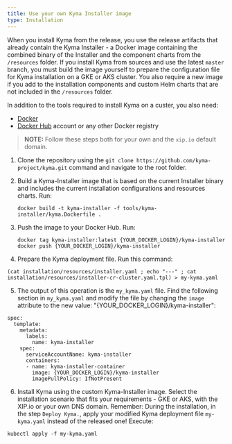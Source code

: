 ```yaml
---
title: Use your own Kyma Installer image
type: Installation
---
```


When you install Kyma from the release, you use the release artifacts that already contain the Kyma Installer - a Docker image containing the combined binary of the Installer and the component charts from the `/resources` folder.
If you install Kyma from sources and use the latest `master` branch, you must build the image yourself to prepare the configuration file for Kyma installation on a GKE or AKS cluster. You also require a new image if you add to the installation components and custom Helm charts that are not included in the `/resources` folder.

In addition to the tools required to install Kyma on a custer, you also need:
- [Docker](https://www.docker.com/)
- [Docker Hub](https://hub.docker.com/) account or any other Docker registry

>**NOTE:** Follow these steps both for your own and the `xip.io` default domain.

1. Clone the repository using the `git clone https://github.com/kyma-project/kyma.git` command and navigate to the root folder.

2. Build a Kyma-Installer image that is based on the current Installer binary and includes the current installation configurations and resources charts. Run:

    ```
    docker build -t kyma-installer -f tools/kyma-installer/kyma.Dockerfile .
    ```

3. Push the image to your Docker Hub. Run:
    ```
    docker tag kyma-installer:latest {YOUR_DOCKER_LOGIN}/kyma-installer
    docker push {YOUR_DOCKER_LOGIN}/kyma-installer
    ```

4. Prepare the Kyma deployment file.
Run this command:

```
(cat installation/resources/installer.yaml ; echo "---" ; cat installation/resources/installer-cr-cluster.yaml.tpl) > my-kyma.yaml
```

5. The output of this operation is the `my_kyma.yaml` file.
Find the following section in `my_kyma.yaml` and modify the file by changing the `image` attribute to the new value: "{YOUR_DOCKER_LOGIN}/kyma-installer":
```
spec:
  template:
    metadata:
      labels:
        name: kyma-installer
    spec:
      serviceAccountName: kyma-installer
      containers:
      - name: kyma-installer-container
        image: {YOUR_DOCKER_LOGIN}/kyma-installer
        imagePullPolicy: IfNotPresent
```

6. Install Kyma using the custom Kyma-Installer image.
Select the installation scenario that fits your requirements - GKE or AKS, with the XIP.io or your own DNS domain.
Remember: During the installation, in the step `Deploy Kyma.`, apply your modified Kyma deployment file `my-kyma.yaml` instead of the released one! Execute:
```
kubectl apply -f my-kyma.yaml
```
